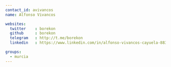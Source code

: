 ```yaml
---
contact_id: avivancos
name: Alfonso Vivancos

websites:
  twitter    : borekon
  github     : borekon
  telegram   : http://t.me/borekon
  linkedin   : https://www.linkedin.com/in/alfonso-vivancos-cayuela-88332052/

groups:
  - murcia
---
```

